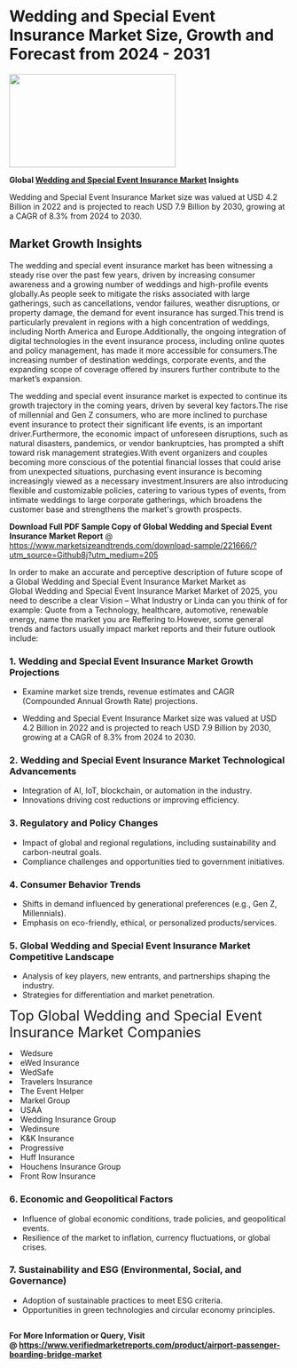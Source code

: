 <H1>Wedding and Special Event Insurance Market Size, Growth and Forecast from 2024 - 2031</H1><img class="aligncenter size-medium wp-image-584254" src="https://thirdeyenews.in/wp-content/uploads/2024/09/Global-Market-Research-300x168.jpeg" alt="" width="300" height="168" /><p><strong>Global&nbsp;<a href="https://www.marketsizeandtrends.com/download-sample/221666/?utm_source=Github8j?utm_medium=205">Wedding and Special Event Insurance Market</a> Insights</strong></p><p>Wedding and Special Event Insurance Market size was valued at USD 4.2 Billion in 2022 and is projected to reach USD 7.9 Billion by 2030, growing at a CAGR of 8.3% from 2024 to 2030.</p><p><h2>Market Growth Insights</h2> <p>The wedding and special event insurance market has been witnessing a steady rise over the past few years, driven by increasing consumer awareness and a growing number of weddings and high-profile events globally.As people seek to mitigate the risks associated with large gatherings, such as cancellations, vendor failures, weather disruptions, or property damage, the demand for event insurance has surged.This trend is particularly prevalent in regions with a high concentration of weddings, including North America and Europe.Additionally, the ongoing integration of digital technologies in the event insurance process, including online quotes and policy management, has made it more accessible for consumers.The increasing number of destination weddings, corporate events, and the expanding scope of coverage offered by insurers further contribute to the market’s expansion. </p> <p>The wedding and special event insurance market is expected to continue its growth trajectory in the coming years, driven by several key factors.The rise of millennial and Gen Z consumers, who are more inclined to purchase event insurance to protect their significant life events, is an important driver.Furthermore, the economic impact of unforeseen disruptions, such as natural disasters, pandemics, or vendor bankruptcies, has prompted a shift toward risk management strategies.With event organizers and couples becoming more conscious of the potential financial losses that could arise from unexpected situations, purchasing event insurance is becoming increasingly viewed as a necessary investment.Insurers are also introducing flexible and customizable policies, catering to various types of events, from intimate weddings to large corporate gatherings, which broadens the customer base and strengthens the market's growth prospects.</p><p><span class=""><strong>Download Full PDF Sample Copy of Global Wedding and Special Event Insurance Market Report</strong> @ <a href="https://www.marketsizeandtrends.com/download-sample/221666/?utm_source=Github8j?utm_medium=205" target="_blank">https://www.marketsizeandtrends.com/download-sample/221666/?utm_source=Github8j?utm_medium=205</a></span></p><p>In order to make an accurate and perceptive description of future scope of a Global&nbsp;Wedding and Special Event Insurance Market Market as Global&nbsp;Wedding and Special Event Insurance Market Market of 2025, you need to describe a clear Vision &ndash; What Industry or Linda can you think of for example: Quote from a Technology, healthcare, automotive, renewable energy, name the market you are Reffering to.However, some general trends and factors usually impact market reports and their future outlook include:</p><h3>1.&nbsp;<strong>Wedding and Special Event Insurance Market Growth Projections</strong></h3><ul><li>Examine market size trends, revenue estimates and CAGR (Compounded Annual Growth Rate) projections.</li><li><p>Wedding and Special Event Insurance Market size was valued at USD 4.2 Billion in 2022 and is projected to reach USD 7.9 Billion by 2030, growing at a CAGR of 8.3% from 2024 to 2030.</p></li></ul><h3>2.&nbsp;<strong>Wedding and Special Event Insurance Market Technological Advancements</strong></h3><ul><li>Integration of AI, IoT, blockchain, or automation in the industry.</li><li>Innovations driving cost reductions or improving efficiency.</li></ul><h3>3.&nbsp;<strong>Regulatory and Policy Changes</strong></h3><ul><li>Impact of global and regional regulations, including sustainability and carbon-neutral goals.</li><li>Compliance challenges and opportunities tied to government initiatives.</li></ul><h3>4.&nbsp;<strong>Consumer Behavior Trends</strong></h3><ul><li>Shifts in demand influenced by generational preferences (e.g., Gen Z, Millennials).</li><li>Emphasis on eco-friendly, ethical, or personalized products/services.</li></ul><h3>5.&nbsp;<strong>Global Wedding and Special Event Insurance Market Competitive Landscape</strong></h3><ul><li>Analysis of key players, new entrants, and partnerships shaping the industry.</li><li>Strategies for differentiation and market penetration.</li></ul><p data-pm-slice="1 1 []"><span style="color: inherit; font-family: inherit; font-size: 25px;">Top Global Wedding and Special Event Insurance Market Companies</span></p><div class="" data-test-id=""><p><li>Wedsure</li><li> eWed Insurance</li><li> WedSafe</li><li> Travelers Insurance</li><li> The Event Helper</li><li> Markel Group</li><li> USAA</li><li> Wedding Insurance Group</li><li> Wedinsure</li><li> K&K Insurance</li><li> Progressive</li><li> Huff Insurance</li><li> Houchens Insurance Group</li><li> Front Row Insurance</li></p></div><h3>6.&nbsp;<strong>Economic and Geopolitical Factors</strong></h3><ul><li>Influence of global economic conditions, trade policies, and geopolitical events.</li><li>Resilience of the market to inflation, currency fluctuations, or global crises.</li></ul><h3>7.&nbsp;<strong>Sustainability and ESG (Environmental, Social, and Governance)</strong></h3><ul><li>Adoption of sustainable practices to meet ESG criteria.</li><li>Opportunities in green technologies and circular economy principles.</li></ul><h2><strong style="font-size: 14px;">For More Information or Query, Visit @&nbsp;</strong><a style="background-color: #ffffff; font-size: 14px;" href="https://www.marketsizeandtrends.com/report/wedding-and-special-event-insurance-market/" target="_blank">https://www.verifiedmarketreports.com/product/airport-passenger-boarding-bridge-market</a></h2>